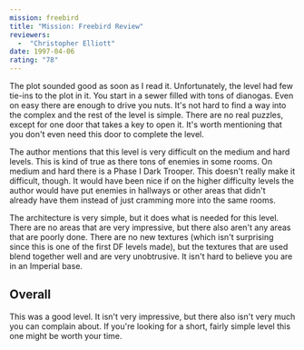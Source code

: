 ```yaml
---
mission: freebird
title: "Mission: Freebird Review"
reviewers: 
  -  "Christopher Elliott"
date: 1997-04-06
rating: "78"
---
```


The plot sounded good as soon as I read it. Unfortunately, the level had few tie-ins to the plot in it. You start in a sewer filled with tons of dianogas. Even on easy there are enough to drive you nuts. It's not hard to find a way into the complex and the rest of the level is simple. There are no real puzzles, except for one door that takes a key to open it. It's worth mentioning that you don't even need this door to complete the level.

The author mentions that this level is very difficult on the medium and hard levels. This is kind of true as there tons of enemies in some rooms. On medium and hard there is a Phase I Dark Trooper. This doesn't really make it difficult, though. It would have been nice if on the higher difficulty levels the author would have put enemies in hallways or other areas that didn't already have them instead of just cramming more into the same rooms.

The architecture is very simple, but it does what is needed for this level. There are no areas that are very impressive, but there also aren't any areas that are poorly done. There are no new textures (which isn't surprising since this is one of the first DF levels made), but the textures that are used blend together well and are very unobtrusive. It isn't hard to believe you are in an Imperial base.

## Overall

This was a good level. It isn't very impressive, but there also isn't very much you can complain about. If you're looking for a short, fairly simple level this one might be worth your time.